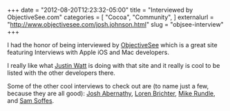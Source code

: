 +++
date = "2012-08-20T12:23:32-05:00"
title = "Interviewed by ObjectiveSee.com"
categories = [
  "Cocoa",
  "Community",
]
externalurl = "http://www.objectivesee.com/josh.johnson.html"
slug = "objsee-interview"
+++

I had the honor of being interviewed by [ObjectiveSee](http://objectivesee.com) which is a great site featuring Interviews with Apple iOS and Mac developers.

I really like what [Justin Watt](https://twitter.com/wattjustin) is doing with that site and it really is cool to be listed with the other developers there.

Some of the other cool interviews to check out are (to name just a few, because they are all good): [Josh Abernathy](http://www.objectivesee.com/josh.abernathy.html), [Loren Brichter](http://www.objectivesee.com/loren.brichter.html), [Mike Rundle](http://www.objectivesee.com/mike.rundle.html), and [Sam Soffes](http://www.objectivesee.com/sam.soffes.html).
